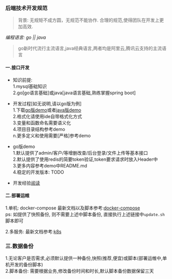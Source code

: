 ### 后端技术开发规范  

> 背景: 无规矩不成方圆，无规范不能协作. 合理的规范,使得团队在开发上更加高效.

*编程语言: go || java*  
> go新时代流行主流语言,java经典语言,两者均是阿里云,腾讯云支持的主流语言

#### 一.接口开发  
- 知识前提:  
1.mysql基础知识  
2.go[go语言基础]或java[java语言基础,熟练掌握spring boot]  

- 开发过程[如无说明,请以go版为例]  
1.下载[go版demo](https://github.com/dreamlu/deercoder-gin)或者[java版demo](https://gitlab.com/wobangkj/spring-boot)  
2.格式化请使用ide自带格式化方式  
3.变量和函数命名需要语义化  
4.项目目录结构参考demo  
n.更多定义和使用需要[严格]参考demo  

- go版demo  
1.默认提供了admin/客户/等增删改查/后台登录/文件上传等基本接口  
2.默认提供了使用redis的简要token验证,token要求请求时放入Header中  
3.更多内容参考demo中README.md  
4.稳定的开发版本: TODO  

- 开发经验[阅读](./开发经验/README.md)  

#### 二.部署运帷  
1.单机: docker-compose  最新文档以及脚本参考:[docker-compose](https://github.com/dreamlu/shell/tree/master/docker/docker-compose)  
ps: 如提供了快照备份, 则不需要上述中脚本备份, 直接执行上述链接中`update.sh`脚本即可  

2.多服务: 最新文档参考:[k8s](https://github.com/dreamlu/shell/tree/master/docker/k8s)  

### 三.数据备份  
1.无论客户是否需求,必须默认提供一种备份,快照(推荐,便宜)或脚本(部署运帷中,单机开发的备份脚本)  
2.脚本备份: 需要根据业务,修改备份时间和时长,默认脚本备份数据保留三天  
